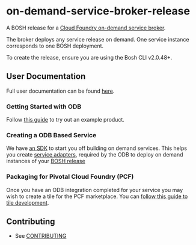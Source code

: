 # on-demand-service-broker-release
A BOSH release for a [Cloud Foundry on-demand service broker](https://github.com/pivotal-cf/on-demand-service-broker).

The broker deploys any service release on demand. One service instance corresponds to one BOSH deployment.

To create the release, ensure you are using the Bosh CLI v2.0.48+.

## User Documentation

Full user documentation can be found [here](https://docs.pivotal.io/svc-sdk/odb).

### Getting Started with ODB

Follow [this guide](https://docs.pivotal.io/svc-sdk/odb/getting-started.html) to try out an example product.

### Creating a ODB Based Service 

We have [an SDK](https://github.com/pivotal-cf/on-demand-services-sdk) to start you off building on demand services. This helps you create [service adapters](https://docs.pivotal.io/svc-sdk/odb/creating.html), required by the ODB to deploy on demand instances of your [BOSH release](https://bosh.io/docs)

### Packaging for Pivotal Cloud Foundry (PCF)

Once you have an ODB integration completed for your service you may wish to create a tile for the PCF marketplace. You can [follow this guide to tile development](https://docs.pivotal.io/svc-sdk/odb/0-15/tile.html).

## Contributing

- See [CONTRIBUTING](CONTRIBUTING.md) 

